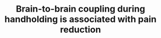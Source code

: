 ---
layout: publications
title: Brain-to-brain coupling during handholding is associated with pain reduction
authors: Pavel Goldstein, Irit Weissman-Fogel, Guillaume Dumas, Simone G. Shamay-Tsoory
publication: Proceedings of the National Academy of Sciences
year: 2018
link: http://www.pnas.org/content/early/2018/02/16/1703643115
type: Journal Paper # Journal Paper, Preprint, Book/Chapter, Comment
category: Experimental # Opinion/Perspectives, Review, Computational, Social Cognitive and Affective Neuroscience, Experimental
filename: 2018.03.13_P.Goldstein #MM.DD.YYYY_F.Author
---